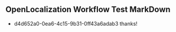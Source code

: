 ## OpenLocalization Workflow Test MarkDown
* d4d652a0-0ea6-4c15-9b31-0ff43a6adab3 thanks!

<!--HONumber=Aug16_HO5-->


